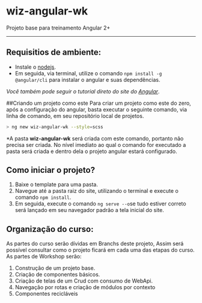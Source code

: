 # wiz-angular-wk
Projeto base para treinamento Angular 2+

----
## Requisitios de ambiente:
* Instale o [nodejs](https://nodejs.org/).
* Em seguida, via terminal, utilize o comando `npm install -g @angular/cli` para instalar o angular e suas dependências. 

*Você também pode seguir o tutorial direto do site do [Angular](https://angular.io/guide/quickstart)*.

##Criando um projeto como este
Para criar um projeto como este do zero, após a configuração do angular, basta executar o seguinte comando, via linha de comando, em seu repositório local de projetos.

```bash
> ng new wiz-angular-wk --style=scss
```

*A pasta **wiz-angular-wk** será criada com este comando, portanto não precisa ser criada. No nível imediato ao qual o comando for executado a pasta será criada e dentro dela o projeto angular estará configurado.

## Como iniciar o projeto?
1. Baixe o template para uma pasta.
2. Navegue até a pasta raiz do site, utilizando o terminal e execute o comando `npm install`.
3. Em seguida, execute o comando `ng serve --o`se tudo estiver correto será lançado em seu navegador padrão a tela inicial do site.

## Organização do curso:
As partes do curso serão dívidas em Branchs deste projeto, Assim será possível consultar como o projeto ficará em cada uma das etapas do curso. As partes de Workshop serão:

1. Construção de um projeto base.
2. Criação de componentes básicos.
3. Criação de telas de um Crud com consumo de WebApi.
4. Navegação por rotas e criação de módulos por contexto
5. Componentes recicláveis
